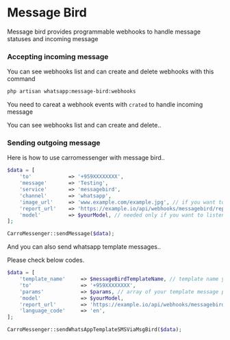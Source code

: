 # Message Bird

Message bird provides programmable webhooks to handle message statuses and incoming message

### Accepting incoming message

You can see webhooks list and can create and delete webhooks with this command

``` bash
php artisan whatsapp:message-bird:webhooks
```

You need to careat a webhook events with `crated` to handle incoming message

You can see webhooks list and can create and delete..

### Sending outgoing message

Here is how to use carromessenger with message bird..

```php
$data = [
    'to'            => '+959XXXXXXXX',
    'message'       => 'Testing',
    'service'       => 'messagebird',
    'channel'       => 'whatsapp',
    'image_url'     => 'www.example.com/example.jpg', // if you want to send images (nullable)
    'report_url'    => 'https://example.io/api/webhooks/messagebird/report', // to accept report related with outgoing messages
    'model'         => $yourModel, // needed only if you want to listen MessageWasSent event and want to do update model or something like that
];

CarroMessenger::sendMessage($data);
```

And you can also send whatsapp template messages..

Please check below codes.

```php
$data = [
    'template_name'     => $messageBirdTemplateName, // template name your whatsapp message created on message bird template manager
    'to'                => '+959XXXXXXXX',
    'params'            => $params, // array of your template message parameters
    'model'             => $yourModel,
    'report_url'        => 'https://example.io/api/webhooks/messagebird/report',
    'language_code'     => 'en',
];

CarroMessenger::sendWhatsAppTemplateSMSViaMsgBird($data);
```

